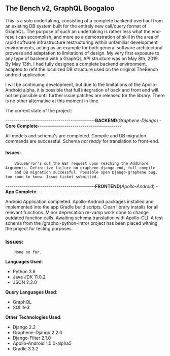 ## The Bench v2, GraphQL Boogaloo

This is a solo undertaking, consisting of a complete backend overhaul from an existing DB system built for the entirely new call/query format of GraphQL. The purpose of such an undertaking is rather less what the end-result can accomplish, and more so a demonstration of skill in the area of rapid software infrastructure restructuring within unfamiliar development environments, acting as an example for both general software architectural prowess and adaptation to limitations of design. My very first exposure to any type of backend with a GraphQL API structure was on May 8th, 2019. By May 13th, I had fully designed a complete backend environment, adapted to refit the localized DB structure used on the original TheBench android application.

I will be continuing development, but due to the limitations of the Apollo-Android alpha, it is possible that full integration of back and front end will not be possible until further issue patches are released for the library. There is no other alternative at this moment in time.


The current state of the project:

 --------------------------------------------**BACKEND**(*Graphene-Django*) - **Core Complete**-----------------------------------------

All models and schema's are completed. Compile and DB migration commands are successful. Schema *not ready* for translation to front-end. 

#### Issues:
        ValueError's out the GET request upon reaching the AddChore Arguments. Definitive failure on graphene-django end, full compile 
        and DB migration successful. Possible open Django-graphene bug, too soon to know. Issue ticket submitted. 
        

 --------------------------------------------**FRONTEND**(*Apollo-Android*) - **App Complete**-----------------------------------------
 
Android Application completed. Apollo-Android packages installed and implemented into the app Gradle build scripts. Clean library installs for all relevant functions. Minor deprecation re-vamp work done to change outdated function calls. Awaiting schema translation with Apollo-CLI. A test schema from the /graphql-python-intro/ project has been placed withing the project for testing purposes. 

### Issues:
        None so far.



**Languages Used**: 
- Python 3.6
- Java JDK 11.0.2
- JSON 2.2.0

**Query Languages Used**: 
- GraphQL
- SQLite3

**Other Technologies Used**: 
- Django 2.2
- Graphene-Django 2.2.0
- Django-Filter 2.1.0
- Apollo-Android 1.0.0-alpha5
- Gradle 3.3.2
